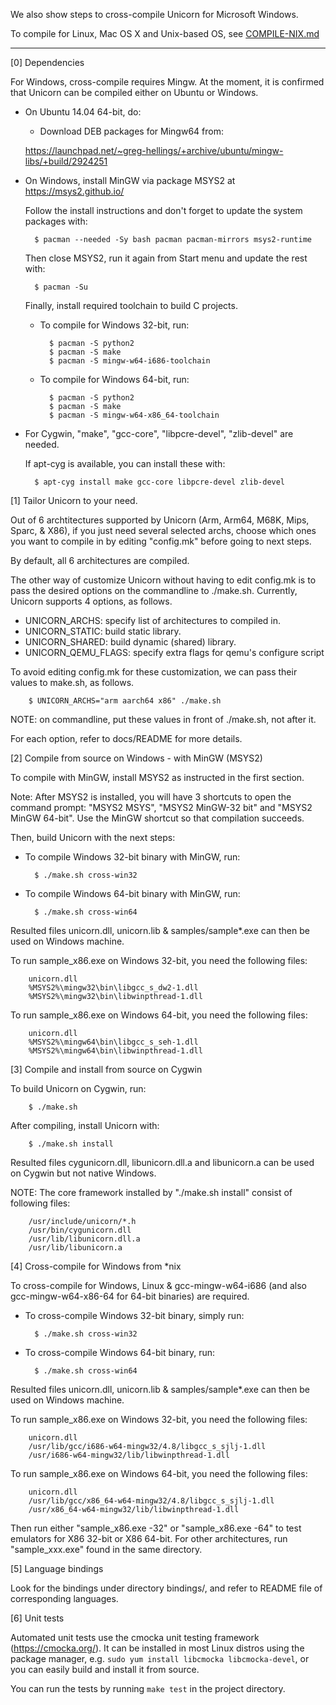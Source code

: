We also show steps to cross-compile Unicorn for Microsoft Windows.

To compile for Linux, Mac OS X and Unix-based OS, see [COMPILE-NIX.md](COMPILE-NIX.md)

---


[0] Dependencies

For Windows, cross-compile requires Mingw. At the moment, it is confirmed that
Unicorn can be compiled either on Ubuntu or Windows.

- On Ubuntu 14.04 64-bit, do:

  - Download DEB packages for Mingw64 from:

  https://launchpad.net/~greg-hellings/+archive/ubuntu/mingw-libs/+build/2924251


- On Windows, install MinGW via package MSYS2 at https://msys2.github.io/

  Follow the install instructions and don't forget to update the system packages with:

        $ pacman --needed -Sy bash pacman pacman-mirrors msys2-runtime

  Then close MSYS2, run it again from Start menu and update the rest with:

        $ pacman -Su

  Finally, install required toolchain to build C projects.

  - To compile for Windows 32-bit, run:

          $ pacman -S python2
          $ pacman -S make
          $ pacman -S mingw-w64-i686-toolchain

  - To compile for Windows 64-bit, run:

          $ pacman -S python2
          $ pacman -S make
          $ pacman -S mingw-w64-x86_64-toolchain

- For Cygwin, "make", "gcc-core", "libpcre-devel", "zlib-devel"
  are needed.

  If apt-cyg is available, you can install these with:

        $ apt-cyg install make gcc-core libpcre-devel zlib-devel



[1] Tailor Unicorn to your need.

Out of 6 archtitectures supported by Unicorn (Arm, Arm64, M68K, Mips, Sparc,
& X86), if you just need several selected archs, choose which ones you want
to compile in by editing "config.mk" before going to next steps.

By default, all 6 architectures are compiled.

The other way of customize Unicorn without having to edit config.mk is to
pass the desired options on the commandline to ./make.sh. Currently,
Unicorn supports 4 options, as follows.

  - UNICORN_ARCHS: specify list of architectures to compiled in.
  - UNICORN_STATIC: build static library.
  - UNICORN_SHARED: build dynamic (shared) library.
  - UNICORN_QEMU_FLAGS: specify extra flags for qemu's configure script

To avoid editing config.mk for these customization, we can pass their values to
make.sh, as follows.

        $ UNICORN_ARCHS="arm aarch64 x86" ./make.sh

NOTE: on commandline, put these values in front of ./make.sh, not after it.

For each option, refer to docs/README for more details.



[2] Compile from source on Windows - with MinGW (MSYS2)

To compile with MinGW, install MSYS2 as instructed in the first section.

Note: After MSYS2 is installed, you will have 3 shortcuts to open the command prompt: "MSYS2 MSYS", "MSYS2 MinGW-32 bit" and "MSYS2 MinGW 64-bit". Use the MinGW shortcut so that compilation succeeds.

Then, build Unicorn with the next steps:

- To compile Windows 32-bit binary with MinGW, run:

        $ ./make.sh cross-win32

- To compile Windows 64-bit binary with MinGW, run:

        $ ./make.sh cross-win64

Resulted files unicorn.dll, unicorn.lib & samples/sample*.exe can then
be used on Windows machine.

To run sample_x86.exe on Windows 32-bit, you need the following files:

        unicorn.dll
        %MSYS2%\mingw32\bin\libgcc_s_dw2-1.dll
        %MSYS2%\mingw32\bin\libwinpthread-1.dll

To run sample_x86.exe on Windows 64-bit, you need the following files:

        unicorn.dll
        %MSYS2%\mingw64\bin\libgcc_s_seh-1.dll
        %MSYS2%\mingw64\bin\libwinpthread-1.dll



[3] Compile and install from source on Cygwin

To build Unicorn on Cygwin, run:

        $ ./make.sh

After compiling, install Unicorn with:

        $ ./make.sh install

Resulted files cygunicorn.dll, libunicorn.dll.a and libunicorn.a can be 
used on Cygwin but not native Windows.

NOTE: The core framework installed by "./make.sh install" consist of
following files:

        /usr/include/unicorn/*.h
        /usr/bin/cygunicorn.dll
        /usr/lib/libunicorn.dll.a
        /usr/lib/libunicorn.a



[4] Cross-compile for Windows from *nix

To cross-compile for Windows, Linux & gcc-mingw-w64-i686 (and also gcc-mingw-w64-x86-64
for 64-bit binaries) are required.

- To cross-compile Windows 32-bit binary, simply run:

        $ ./make.sh cross-win32

- To cross-compile Windows 64-bit binary, run:

        $ ./make.sh cross-win64

Resulted files unicorn.dll, unicorn.lib & samples/sample*.exe can then
be used on Windows machine.

To run sample_x86.exe on Windows 32-bit, you need the following files:

        unicorn.dll
        /usr/lib/gcc/i686-w64-mingw32/4.8/libgcc_s_sjlj-1.dll
        /usr/i686-w64-mingw32/lib/libwinpthread-1.dll

To run sample_x86.exe on Windows 64-bit, you need the following files:

        unicorn.dll
        /usr/lib/gcc/x86_64-w64-mingw32/4.8/libgcc_s_sjlj-1.dll
        /usr/x86_64-w64-mingw32/lib/libwinpthread-1.dll

Then run either "sample_x86.exe -32" or "sample_x86.exe -64" to test emulators for X86 32-bit or X86 64-bit.
For other architectures, run "sample_xxx.exe" found in the same directory.



[5] Language bindings

Look for the bindings under directory bindings/, and refer to README file
of corresponding languages.



[6] Unit tests

Automated unit tests use the cmocka unit testing framework (https://cmocka.org/).
It can be installed in most Linux distros using the package manager, e.g.
`sudo yum install libcmocka libcmocka-devel`, or you can easily build and install it from source.

You can run the tests by running `make test` in the project directory.
